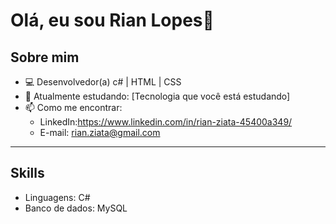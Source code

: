 # Olá, eu sou Rian Lopes👋

## Sobre mim
- 💻 Desenvolvedor(a) c# | HTML | CSS
- 🌱 Atualmente estudando: [Tecnologia que você está estudando]
- 📫 Como me encontrar:
  - LinkedIn:https://www.linkedin.com/in/rian-ziata-45400a349/
  - E-mail: rian.ziata@gmail.com

---

## Skills
- Linguagens: C#
- Banco de dados: MySQL
